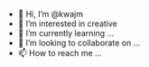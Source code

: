 - 👋 Hi, I’m @kwajm
- 👀 I’m interested in creative
- 🌱 I’m currently learning ...
- 💞️ I’m looking to collaborate on ...
- 📫 How to reach me ...

<!---
kwajm/kwajm is a ✨ special ✨ repository because its `README.md` (this file) appears on your GitHub profile.
You can click the Preview link to take a look at your changes.
--->

